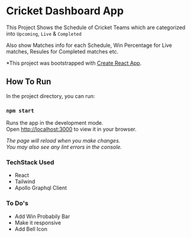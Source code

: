 # Cricket Dashboard App

This Project Shows the Schedule of Cricket Teams which are categorized into `Upcoming`, `Live` & `Completed`

Also show Matches info for each Schedule, Win Percentage for Live matches, Resules for Completed matches etc.


*This project was bootstrapped with [Create React App](https://github.com/facebook/create-react-app).

## How To Run 

In the project directory, you can run:

### `npm start`

Runs the app in the development mode.\
Open [http://localhost:3000](http://localhost:3000) to view it in your browser.

*The page will reload when you make changes.\
You may also see any lint errors in the console.*

### TechStack Used
- React
- Tailwind
- Apollo Graphql Client

### To Do's
- Add Win Probabily Bar
- Make it responsive
- Add Bell Icon